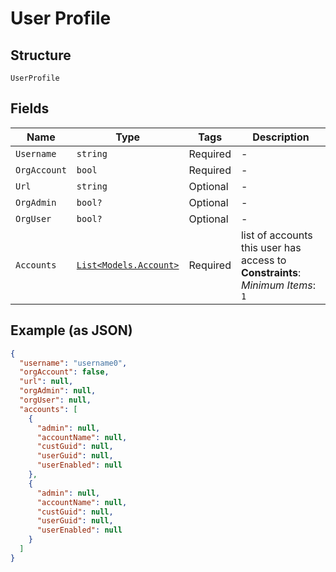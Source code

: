 
# User Profile

## Structure

`UserProfile`

## Fields

| Name | Type | Tags | Description |
|  --- | --- | --- | --- |
| `Username` | `string` | Required | - |
| `OrgAccount` | `bool` | Required | - |
| `Url` | `string` | Optional | - |
| `OrgAdmin` | `bool?` | Optional | - |
| `OrgUser` | `bool?` | Optional | - |
| `Accounts` | [`List<Models.Account>`](../../doc/models/account.md) | Required | list of accounts this user has access to<br>**Constraints**: *Minimum Items*: `1` |

## Example (as JSON)

```json
{
  "username": "username0",
  "orgAccount": false,
  "url": null,
  "orgAdmin": null,
  "orgUser": null,
  "accounts": [
    {
      "admin": null,
      "accountName": null,
      "custGuid": null,
      "userGuid": null,
      "userEnabled": null
    },
    {
      "admin": null,
      "accountName": null,
      "custGuid": null,
      "userGuid": null,
      "userEnabled": null
    }
  ]
}
```

